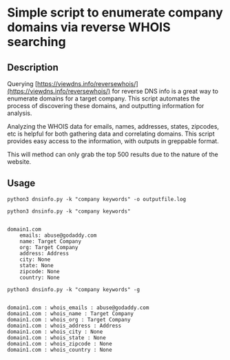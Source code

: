 # Simple script to enumerate company domains via reverse WHOIS searching

## Description

Querying [https://viewdns.info/reversewhois/](https://viewdns.info/reversewhois/) for reverse DNS info is a great way to enumerate domains for a target company. This script automates the process of discovering these domains, and outputting information for analysis.

Analyzing the WHOIS data for emails, names, addresses, states, zipcodes, etc is helpful for both gathering data and correlating domains. This script provides easy access to the information, with outputs in greppable format.

This will method can only grab the top 500 results due to the nature of the website. 

## Usage

```
python3 dnsinfo.py -k "company keywords" -o outputfile.log
```

```
python3 dnsinfo.py -k "company keywords"


domain1.com
    emails: abuse@godaddy.com
    name: Target Company
    org: Target Company
    address: Address
    city: None
    state: None
    zipcode: None
    country: None
```

```
python3 dnsinfo.py -k "company keywords" -g


domain1.com : whois_emails : abuse@godaddy.com
domain1.com : whois_name : Target Company
domain1.com : whois_org : Target Company
domain1.com : whois_address : Address
domain1.com : whois_city : None
domain1.com : whois_state : None
domain1.com : whois_zipcode : None
domain1.com : whois_country : None
```
